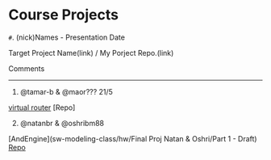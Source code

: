 # Course Projects

```#```. (nick)Names - Presentation Date

Target Project Name(link) / My Porject Repo.(link)

Comments

---

1. @tamar-b & @maor??? 21/5

[virtual router](http://virtualrouter.codeplex.com/) [Repo] 

2. @natanbr & @oshribm88 

[AndEngine](sw-modeling-class/hw/Final Proj Natan & Oshri/Part 1 - Draft) [Repo](https://github.com/natanbr/AndEngine.git)

